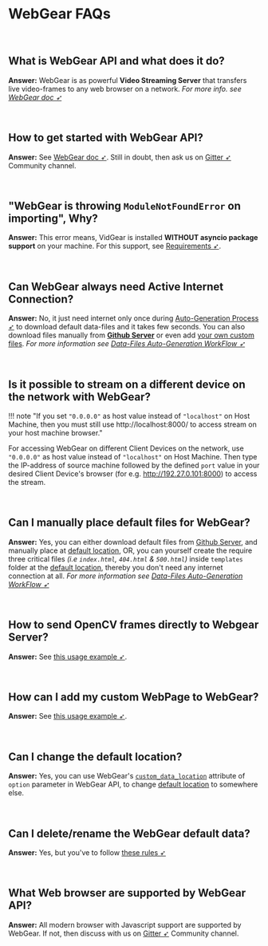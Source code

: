 <!--
===============================================
vidgear library source-code is deployed under the Apache 2.0 License:

Copyright (c) 2019-2020 Abhishek Thakur(@abhiTronix) <abhi.una12@gmail.com>

Licensed under the Apache License, Version 2.0 (the "License");
you may not use this file except in compliance with the License.
You may obtain a copy of the License at

   http://www.apache.org/licenses/LICENSE-2.0

Unless required by applicable law or agreed to in writing, software
distributed under the License is distributed on an "AS IS" BASIS,
WITHOUT WARRANTIES OR CONDITIONS OF ANY KIND, either express or implied.
See the License for the specific language governing permissions and
limitations under the License.
===============================================
-->

# WebGear FAQs

&nbsp;

## What is WebGear API and what does it do?

**Answer:** WebGear is as powerful **Video Streaming Server** that transfers live video-frames to any web browser on a network. _For more info. see [WebGear doc ➶](../../gears/webgear/overview/)_

&nbsp;

## How to get started with WebGear API?

**Answer:** See [WebGear doc ➶](../../gears/webgear/overview/). Still in doubt, then ask us on [Gitter ➶](https://gitter.im/vidgear/community) Community channel.

&nbsp;

## "WebGear is throwing `ModuleNotFoundError` on importing", Why?

**Answer:** This error means, VidGear is installed **WITHOUT asyncio package support** on your machine. For this support, see [Requirements ➶](../../gears/webgear/usage/#requirements).

&nbsp;

## Can WebGear always need Active Internet Connection?

**Answer:** No, it just need internet only once during [Auto-Generation Process ➶](../../gears/webgear/overview/#auto-generation-process) to download default data-files and it takes few seconds. You can also download files manually from [**Github Server**](https://github.com/abhiTronix/vidgear-vitals) or even add [your own custom files](../../gears/webgear/advanced/#rules-for-altering-webgear-files-and-folders). _For more information see [Data-Files Auto-Generation WorkFlow ➶](../../gears/webgear/overview/#data-files-auto-generation-workflow-for-webgear)_

&nbsp;

## Is it possible to stream on a different device on the network with WebGear?

!!! note "If you set `"0.0.0.0"` as host value instead of `"localhost"` on Host Machine, then you must still use http://localhost:8000/ to access stream on your host machine browser."

For accessing WebGear on different Client Devices on the network, use `"0.0.0.0"` as host value instead of `"localhost"` on Host Machine. Then type the IP-address of source machine followed by the defined `port` value in your desired Client Device's browser (for e.g. http://192.27.0.101:8000) to access the stream.

&nbsp;

## Can I manually place default files for WebGear?

**Answer:** Yes, you can either download default files from [Github Server](https://github.com/abhiTronix/webgear_data), and manually place at [default location](../../gears/webgear/overview/#default-location), OR, you can yourself create the require three critical files _(i.e `index.html`, `404.html` & `500.html`)_  inside `templates` folder at the [default location](../../gears/webgear/overview/#default-location), thereby you don't need any internet connection at all. _For more information see [Data-Files Auto-Generation WorkFlow ➶](../../gears/webgear/overview/#data-files-auto-generation-workflow)_

&nbsp;

## How to send OpenCV frames directly to Webgear Server?

**Answer:** See [this usage example ➶](../../gears/webgear/advanced/#using-webgear-with-a-custom-sourceopencv).

&nbsp;

## How can I add my custom WebPage to WebGear?

**Answer:** See [this usage example ➶](../../gears/webgear/advanced/#using-webgear-with-custom-webpage-routes).

&nbsp;

## Can I change the default location?

**Answer:** Yes, you can use WebGear's [`custom_data_location`](../../gears/webgear/params/#webgear-specific-attributes) attribute of `option` parameter in WebGear API, to change [default location](../../gears/webgear/overview/#default-location) to somewhere else.

&nbsp;

## Can I delete/rename the WebGear default data?

**Answer:** Yes, but you've to follow [these rules ➶](../../gears/webgear/advanced/#rules-for-altering-webgear-files-and-folders)

&nbsp;

## What Web browser are supported by WebGear API?

**Answer:** All modern browser with Javascript support are supported by WebGear. If not, then discuss with us on [Gitter ➶](https://gitter.im/vidgear/community) Community channel.

&nbsp;
